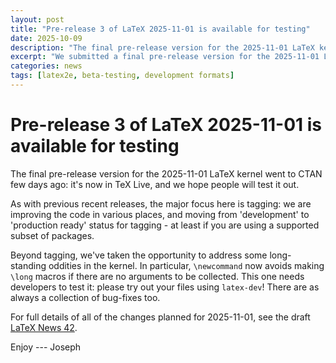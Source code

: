 ```yaml
---
layout: post
title: "Pre-release 3 of LaTeX 2025-11-01 is available for testing"
date: 2025-10-09
description: "The final pre-release version for the 2025-11-01 LaTeX kernel to CTAN over the weekend."
excerpt: "We submitted a final pre-release version for the 2025-11-01 LaTeX kernel to CTAN recently"
categories: news
tags: [latex2e, beta-testing, development formats]
---
```


# Pre-release 3 of LaTeX 2025-11-01 is available for testing

The final pre-release version for the 2025-11-01 LaTeX kernel went to CTAN few
days ago: it's now in TeX Live, and we hope people will test it out.

As with previous recent releases, the major focus here is tagging: we are
improving the code in various places, and moving from 'development' to
'production ready' status for tagging - at least if you are using a supported
subset of packages. 

Beyond tagging, we've taken the opportunity to address some long-standing
oddities in the kernel. In particular, `\newcommand` now avoids making `\long`
macros if there are no arguments to be collected. This one needs developers to
test it: please try out your files using `latex-dev`! There are as always a
collection of bug-fixes too.

For full details of all of the changes planned for 2025-11-01, see the draft <a
href="{{site.baseurl}}/news/latex2e-news/ltnews42.pdf">LaTeX News 42</a>.

Enjoy --- Joseph


